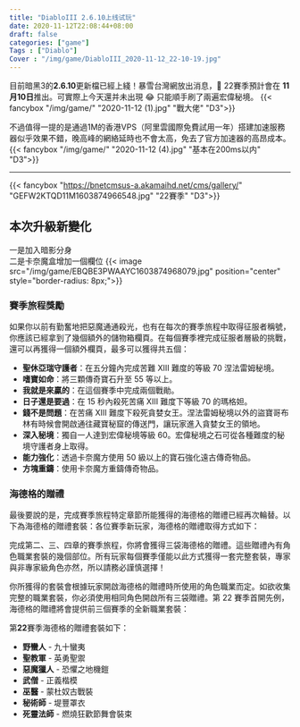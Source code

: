```yaml
---
title: "DiabloIII 2.6.10上线试玩"
date: 2020-11-12T22:08:44+08:00
draft: false
categories: ["game"]
Tags : ["Diablo"]
Cover : "/img/game/DiabloIII_2020-11-12_22-10-19.jpg"
---
```



目前暗黑3的**2.6.10**更新檔已經上綫！暴雪台灣網放出消息，&#128227; 22賽季預計會在 **11月10日**推出。可實際上今天還并未出現 &#128514;
只能順手刷了兩遍宏偉秘境。
{{< fancybox "/img/game/" "2020-11-12 (1).jpg" "戰大佬" "D3">}}  

不過值得一提的是通過1M的香港VPS（阿里雲國際免費試用一年）搭建加速服務器似乎效果不錯，晚高峰的網絡延時也不會太高，免去了官方加速器的高昂成本。  
{{< fancybox "/img/game/" "2020-11-12 (4).jpg" "基本在200ms以内" "D3">}}  
  
---

{{< fancybox "https://bnetcmsus-a.akamaihd.net/cms/gallery/" "GEFW2KTQD11M1603874966548.jpg" "22賽季" "D3">}}  

## 本次升級新變化
  
一是加入暗影分身  
二是卡奈魔盒增加一個欄位
{{< image src="/img/game/EBQBE3PWAAYC1603874968079.jpg" position="center" style="border-radius: 8px;">}}   

### 賽季旅程獎勵
如果你以前有勤奮地把惡魔通通殺光，也有在每次的賽季旅程中取得征服者稱號，你應該已經拿到了幾個額外的儲物箱欄頁。在每個賽季裡完成征服者層級的挑戰，還可以再獲得一個額外欄頁，最多可以獲得共五個：
- **聖休亞瑞守護者**：在五分鐘內完成苦難 XIII 難度的等級 70 涅法雷姆秘境。
- **嗜寶如命**：將三顆傳奇寶石升至 55 等以上。
- **我就是來贏的**：在這個賽季中完成兩個戰勛。
- **日子還是要過**：在 15 秒內殺死苦痛 XIII 難度下等級 70 的瑪格妲。
- **錢不是問題**：在苦痛 XIII 難度下殺死貪婪女王。涅法雷姆秘境以外的盜寶哥布林有時候會開啟通往藏寶秘窟的傳送門，讓玩家進入貪婪女王的領地。
- **深入秘境**：獨自一人達到宏偉秘境等級 60。宏偉秘境之石可從各種難度的秘境守護者身上取得。
- **能力強化**：透過卡奈魔方使用 50 級以上的寶石強化遠古傳奇物品。
- **方塊重鑄**：使用卡奈魔方重鑄傳奇物品。
  
   

     

### 海德格的贈禮
最後要說的是，完成賽季旅程特定章節所能獲得的海德格的贈禮已經再次輪替。以下為海德格的贈禮套裝：各位賽季新玩家，海德格的贈禮取得方式如下：
  
完成第二、三、四章的賽季旅程，你將會獲得三袋海德格的贈禮。這些贈禮內有角色職業套裝的幾個部位。所有玩家每個賽季僅能以此方式獲得一套完整套裝，專家與非專家級角色亦然，所以請務必謹慎選擇！
  
你所獲得的套裝會根據玩家開啟海德格的贈禮時所使用的角色職業而定。如欲收集完整的職業套裝，你必須使用相同角色開啟所有三袋贈禮。第 22 賽季首開先例，海德格的贈禮將會提供前三個賽季的全新職業套裝：
  
第**22**賽季海德格的贈禮套裝如下：
  
- **野蠻人** - 九十蠻夷
- **聖教軍** - 英勇聖禦
- **惡魔獵人** - 恐懼之地機鎧
- **武僧** - 正義楷模
- **巫醫** - 蒙杜奴古戰裝
- **秘術師** - 堤豐罩衣
- **死靈法師** - 燃燒狂歡節舞會裝束